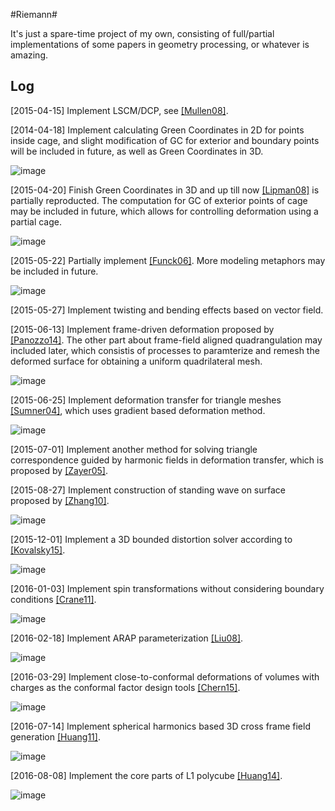 #Riemann#

It's just a spare-time project of my own, consisting of full/partial implementations of some papers in geometry processing, or whatever is amazing.

## Log ##

[2015-04-15] Implement LSCM/DCP, see [[Mullen08]](https://hal.inria.fr/inria-00334477/document).

[2014-04-18] Implement calculating Green Coordinates in 2D for points inside cage, and slight modification of GC for exterior and boundary points will be included in future, as well as Green Coordinates in 3D.

![image](img/half_size/green_2d.png)

[2015-04-20] Finish Green Coordinates in 3D and up till now [[Lipman08]](http://citeseerx.ist.psu.edu/viewdoc/download?doi=10.1.1.150.2116&rep=rep1&type=pdf) is partially reproducted. The computation for GC  of exterior points of cage may be  included in future, which allows for controlling deformation using a partial cage.

![image](img/half_size/green_3d.png)

[2015-05-22] Partially implement [[Funck06]](https://isgwww.cs.uni-magdeburg.de/visual/files/publications/Archive/Funck_2006_SIGGRAPH.pdf). More modeling metaphors may be included in future.

![image](img/half_size/vec_deform.png)

[2015-05-27] Implement twisting and bending effects based on vector field.

[2015-06-13] Implement frame-driven deformation proposed by [[Panozzo14]](http://igl.ethz.ch/projects/frame-fields/frame-fields.pdf). The other part about frame-field aligned quadrangulation may included later, which consistis of processes to paramterize and remesh the deformed surface for obtaining a uniform quadrilateral mesh.

![image](img/half_size/frame_field_deform.png)

[2015-06-25] Implement deformation transfer for triangle meshes [[Sumner04]](http://people.csail.mit.edu/sumner/research/deftransfer/Sumner2004DTF.pdf), which uses gradient based deformation method.

![image](/img/half_size/deformation_transfer.png)

[2015-07-01] Implement another method for solving triangle correspondence guided by harmonic fields in deformation transfer, which is proposed by [[Zayer05]](http://citeseerx.ist.psu.edu/viewdoc/download?doi=10.1.1.226.1150&rep=rep1&type=pdf).

[2015-08-27] Implement construction of standing wave on surface proposed by [[Zhang10]](http://www.cad.zju.edu.cn/home/hj/10/Huang10WaveQuad.pdf).

![image](img/half_size/wave.png)

[2015-12-01] Implement a 3D bounded distortion solver according to [[Kovalsky15]](http://www.wisdom.weizmann.ac.il/~ylipman/2015_LargeScaleBD.pdf).

![image](img/half_size/bounded_distortion.png)

[2016-01-03] Implement spin transformations without considering boundary conditions [[Crane11]](http://www.cs.columbia.edu/~keenan/Projects/SpinTransformations/paper.pdf).

![image](img/half_size/spin.png)

[2016-02-18] Implement ARAP parameterization [[Liu08]](http://www.cs.harvard.edu/~sjg/papers/arap.pdf).

![image](img/half_size/arap_param.png)

[2016-03-29] Implement close-to-conformal deformations of volumes with charges as the conformal factor design tools [[Chern15]](http://dl.acm.org/citation.cfm?id=2766916).

![image](img/half_size/conformal_volume.png)

[2016-07-14] Implement spherical harmonics based 3D cross frame field generation [[Huang11]](http://www.cad.zju.edu.cn/home/hj/11/3D-cross-frame.pdf).

![image](img/half_size/singularity.png)

[2016-08-08] Implement the core parts of L1 polycube [[Huang14]](http://www.cad.zju.edu.cn/home/hj/14/l1-poly/l1-poly.pdf).

![image](img/half_size/l1_polycube.png)
